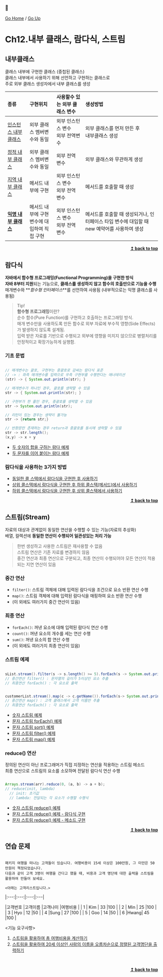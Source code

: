 ### :open_book:

[Go Home](https://github.com/devJRL/CodeLab-JAVA-Basic#codelab-java-basic) / [Go Up](../..#2-객체-지향-프로그래밍)

# Ch12.내부 클래스, 람다식, 스트림

## 내부클래스

클래스 내부에 구현한 클래스 (중첩된 클래스)  
클래스 내부에서 사용하기 위해 선언하고 구현하는 클래스로  
주로 외부 클래스 생성자에서 내부 클래스를 생성

| 종류 | 구현위치 |사용할수 있는 외부 클래스 변수 | 생성방법 |
| :------------- | :------------------- | :--------------------------- | :------------------------------- |
| [인스턴스 내부 클래스](./innerClass/InnerTest.java#L46) | 외부 클래스 멤버변수와 동일 | 외부 인스턴스 변수 <br> 외부 전역변수 | 외부 클래스를 먼저 만든 후 <br> 내부클래스 생성|
| [정적 내부 클래스](./innerClass/InnerTest.java#L64) | 외부 클래스 멤버변수와 동일 | 외부 전역 변수 | 외부 클래스와 무관하게 생성 |
| [지역 내부 클래스](./innerClass/LocalInnerClassTest.java#L25) | 메서드 내부에 구현 | 외부 인스턴스 변수<br> 외부 전역 변수 | 메서드를 호출할 때 생성 |
| [**익명 내부 클래스**](./innerClass/AnnoymousInnerClassTest.java#L24) | 메서드 내부에 구현 <br> 변수에 대입하여 직접 구현 | 외부 인스턴스 변수 <br> 외부 전역 변수 | 메서드를 호출할 때 생성되거나, 인터페이스 타입 변수에 대입할 때 new 예약어를 사용하여 생성 |

<div align="right"><b><a href= "#open_book">↥ back to top</a></b></div>

## 람다식

**자바에서 함수형 프로그래밍(Functional Programming)을 구현한 방식**  
**자바 8부터 지원**되는 기능으로, **클래스를 생성하지 않고 함수의 호출만으로 기능을 수행**  
매개변수와 **_함수형 인터페이스_**를 선언하여 사용됨 (내부적으로는 익명 클래스를 사용됨)

> Tip!  
> **함수형 프로그래밍**이란?  
> 순수 함수(Pure Function)를 구현하고 호출하는 프로그래밍 방식.  
> 매개 변수만을 사용하도록 만든 함수로 외부 자료에 부수적 영향(Side Effects)가 발생하지 않도록 설계됨.  
> 입력 받은 자료를 기반으로 수행되고 외부에 영향을 미치지 않으므로 병렬처리를 안정적이고 확장가능하게 실행함.

### 기초 문법

```java

// 매개변수는 괄호, 구현부는 중괄호로 감싸는 람다식 표준
// -> : 좌측 매개변수를 입력으로 우측 구현부를 수행한다는 애너테이션
(str) -> { System.out.println(str); }

// 매개변수가 하나인 경우, 괄호를 생략할 수 있음
str -> { System.out.println(str); }

// 구현부가 한 줄인 경우, 중괄호를 생략할 수 있음
str -> System.out.println(str);

// 리턴이 있는 경우는 생략이 불가능
str -> {return str;}

// 반환문만 존재하는 경우 return과 중괄호를 동시에 생략할 수 있음
str -> str.length();
(x,y) -> x + y

```

- [두 숫자의 합을 구하는 람다 예제](./lambda/MyMaxNumberTest.java#L13)
- [두 문자를 이어 붙이는 람다 예제](./lambda/MyConcatStringTest.java#L13)

### 람다식을 사용하는 3가지 방법

- [동일한 콜 스택에서 람다식을 구현한 후 사용하기](./lambda/HowToUseLambda_3way.java#L25)
- [상위 콜스택에서 람다식을 구현한 후 하위 콜스택(메서드)에서 사용하기](./lambda/HowToUseLambda_3way.java#L27)
- [하위 콜스택에서 람다식을 구현한 후 상위 콜스택에서 사용하기](./lambda/HowToUseLambda_3way.java#L31)

<div align="right"><b><a href= "#open_book">↥ back to top</a></b></div>

## 스트림(Stream)

자료의 대상과 관계없이 동일한 연산을 수행할 수 있는 기능(자료의 추상화)  
배열, 컬렉션에 **동일한 연산이 수행되어 일관성있는 처리 가능**

> 한번 생성하고 사용한 스트림은 재사용할 수 없음  
> 스트림 연산은 기존 자료를 변경하지 않음  
> 중간 연산과 최종 연산으로 구분되고, 최종 연산이 수행되어야 모든 연산이 적용되는 지연 연산이 있음  

### 중간 연산 

- `filter()`: 스트림 객체에 대해 입력된 람다식을 조건으로 요소 반환 연산 수행
- `map()`: 스트림 객체에 대해 입력된 람다식을 매핑하여 요소 반환 연산 수행
- (이 외에도 여러가지 중간 연산이 있음)

### 최종 연산

- `forEach()`: 꺼낸 요소에 대해 입력된 람다식 연산 수행
- `count()`: 꺼낸 요소의 개수를 세는 연산 수행
- `sum()`: 꺼낸 요소의 합 연산 수행
- (이 외에도 여러가지 최종 연산이 있음)

### 스트림 예제


```java

sList.stream().filter(s -> s.length() >= 5).forEach(s -> System.out.println(s));
// 중간연산 filter() : 문자열의 길이가 5이상인 요소 추출
// 최종연산 forEach() : 각 요소로 출력


customerList.stream().map(c -> c.getName()).forEach(s-> System.out.println(s));
// 중간연산 map() : 고객 클래스에서 고객 이름만 추출
// 최종연산 forEach() : 각 요소로 출력

```

- [숫자 스트림 예제](./stream/IntArrayStreamTest.java#L11)
- [문자 스트림 forEach() 예제](./stream/ListStreamTest.java#L17)
- [문자 스트림 sort() 예제 ](./stream/ListStreamTest.java#L22)
- [문자 스트림 filter() 예제 ](./stream/ListStreamTest.java#L26)
- [문자 스트림 map() 예제 ](./stream/ListStreamTest.java#L30)


### reduce() 연산

정의된 연산이 아닌 프로그래머가 직접 지정하는 연산을 적용하는 스트림 메소드  
최종 연산으로 스트림의 요소를 소모하며 전달된 람다식 연산 수행  

```java

Arrays.stream(arr).reduce(0, (a, b) -> a + b);
// reduce(init, lambda)
  // init: 초기값
  // lambda: 전달되는 각 요소가 수행할 수행식

```

- [숫자 스트림 reduce() 예제](./stream/IntArrayStreamTest.java#L17)
- [문자 스트림 reduce() 예제 - 람다식 구현](./stream/ReduceTest.java#L16)
- [문자 스트림 reduce() 예제 - 메소드 구현](./stream/ReduceTest.java#L24)

<div align="right"><b><a href= "#open_book">↥ back to top</a></b></div>

## 연습 문제

```text

패키지 여행을 떠나는 고객들이 있습니다. 여행비용이 15세 이상은 100만원, 그 미만은 50만원이 책정되었습니다.
다음과 같이 고객 3명이 여행을 간다고 했을 때, 비용과 고객 명단에 대한 출력을 스트림을 활용하여 만들어 보세요.

<아래는 고객리스트입니다.>
```
|:---:|:---:|:---:|:---|

|고객번호 |고객이름 |고객나이 |여행비용  |
|  1  | Kim | 33  |100 |
|  2  | Min | 25  |100 |
|  3  | Hyo | 12  |50  |
|  4  |Sung | 27  |100 |
|  5  | Goo | 14  |50  |
|  6  |Hwang| 45  |100 |

<기능 요구사항>

1. [스트림을 활용하여 총 여행비용을 계산하기](./practice/Calcurator.java#L29)
2. [스트림을 활용하여 20세 이상인 사람의 이름을 오름차순으로 정렬된 고객명단을 출력하기](./practice/Calcurator.java#L35)

<br/><div align="right"><b><a href= "#open_book">↥ back to top</a></b></div><br/>
